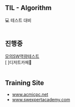 ## TIL - Algorithm
:computer: 테스트 대비
<br/><br/>
## 진행중
[모의SW역량테스트](https://www.swexpertacademy.com/main/learn/course/subjectList.do?courseId=AVvlSPbKAAHw5UPa)<br/>
[ ]디저트카페:cake:
<br/><br/>
## Training Site
- www.acmicpc.net<br/>
- www.swexpertacademy.com
